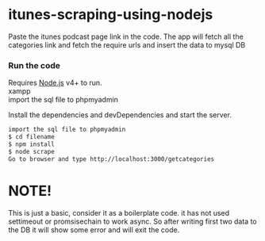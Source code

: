 # itunes-scraping-using-nodejs
Paste the itunes podcast page link in the code. The app will fetch all the categories link and fetch the require urls and insert the data
to mysql DB
 
### Run the code

Requires [Node.js](https://nodejs.org/) v4+ to run.
<br> xampp
<br> import the sql file to phpmyadmin

Install the dependencies and devDependencies and start the server.

```sh
import the sql file to phpmyadmin
$ cd filename
$ npm install 
$ node scrape
Go to browser and type http://localhost:3000/getcategories
```

# NOTE!
 This is just a basic, consider it as a boilerplate code. it has not used settimeout or promsisechain to work async. So after writing first two data to the DB it will show some error and will exit the code.
